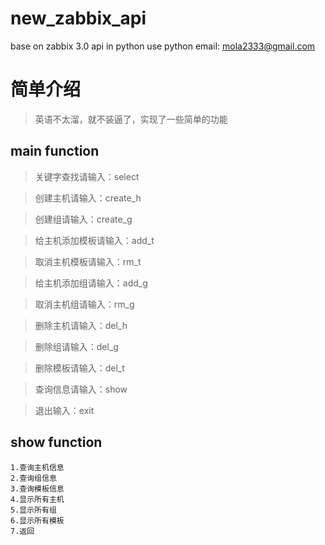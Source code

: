 # new_zabbix_api
base on zabbix 3.0 api in python
use python
email: mola2333@gmail.com
# 简单介绍
> 英语不太溜，就不装逼了，实现了一些简单的功能

## main function

 > 关键字查找请输入：select
 
 > 创建主机请输入：create_h
 
 > 创建组请输入：create_g
 
 > 给主机添加模板请输入：add_t
 
 > 取消主机模板请输入：rm_t
 
 > 给主机添加组请输入：add_g
 
 > 取消主机组请输入：rm_g
 
 > 删除主机请输入：del_h
 
 > 删除组请输入：del_g
 
 > 删除模板请输入：del_t
 
 > 查询信息请输入：show
 
 > 退出输入：exit

## show function
	1.查询主机信息
 	2.查询组信息
 	3.查询模板信息
 	4.显示所有主机
 	5.显示所有组
 	6.显示所有模板
 	7.返回
